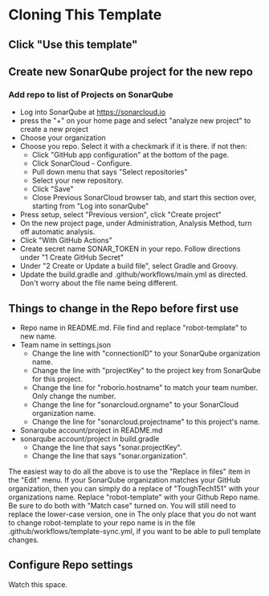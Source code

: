 # Cloning This Template

## Click "Use this template"

## Create new SonarQube project for the new repo

### Add repo to list of Projects on SonarQube
* Log into SonarQube at https://sonarcloud.io
* press the "+" on your home page and select "analyze new project" to create a new project
* Choose your organization
* Choose you repo. Select it with a checkmark if it is there. if not then:
  * Click "GitHub app configuration" at the bottom of the page.
  * Click SonarCloud - Configure.
  * Pull down menu that says "Select repositories"
  * Select your new repository.
  * Click "Save"
  * Close Previous SonarCloud browser tab, and start this section over, starting from "Log into sonarQube"
* Press setup, select "Previous version", click "Create project"
* On the new project page, under Administration, Analysis Method, turn off automatic analysis.
* Click "With GitHub Actions"
* Create secret name SONAR_TOKEN in your repo. Follow directions under "1 Create GitHub Secret"
* Under "2 Create or Update a build file", select Gradle and Groovy.
* Update the build.gradle and .github/workflows/main.yml as directed. Don't worry about the file name being different.

## Things to change in the Repo before first use

- Repo name in README.md. File find and replace "robot-template" to new name.
- Team name in settings.json
  - Change the line with "connectionID" to your SonarQube organization name.
  - Change the line with "projectKey" to the project key from SonarQube for this project.
  - Change the line for "roborio.hostname" to match your team number. Only change the number.
  - Change the line for "sonarcloud.orgname" to your SonarCloud organization name.
  - Change the line for "sonarcloud.projectname" to this project's name.
- Sonarqube account/project in README.md
- sonarqube account/project in build.gradle
  - Change the line that says "sonar.projectKey".
  - Change the line that says "sonar.organization".

The easiest way to do all the above is to use the "Replace in files" item in the "Edit" menu. If your SonarQube organization matches your GitHub organization, then you can simply do a replace of "ToughTech151" with your organizations name. Replace "robot-template" with your Github Repo name. Be sure to do both with "Match case" turned on. You will still need to replace the lower-case version, one in   The only place that you do not want to change robot-template to your repo name is in the file .github/workflows/template-sync.yml, if you want to be able to pull template changes.

## Configure Repo settings

Watch this space.
